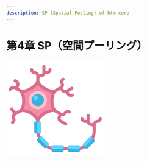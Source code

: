 ```yaml
---
description: SP (Spatial Pooling) of htm.core
---
```


# 第4章 SP（空間プーリング）

![Capter-4](.gitbook/assets/neuron.png)



